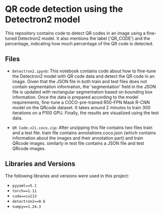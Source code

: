 # QR code detection using the Detectron2 model

This repository contains code to detect QR codes in an image using a fine-tuned Detectron2 model. It also mentions the label ('QR_CODE') and the percentage, indicating how much percentage of the QR code is detected.

## Files

* `Detectron2.ipynb`: This notebook contains code about how to fine-tune the Detectron2 model with QR code data and detect the QR code in an image. Given that the JSON file in both train and test files does not contain segmentation information, the 'segmentation' field in the JSON file is updated with rectangular segmentation based on bounding box information. Once the data is prepared according to the model requirements, fine-tune a COCO-pre-trained R50-FPN Mask R-CNN model on the QRcode dataset. It takes around 2 minutes to train 300 iterations on a P100 GPU. Finally, the results are visualized using the test data.
  
* `QR Code.v2i.coco.zip`: After unzipping this file contains two files train and a test file. train file contains annotations.coco.json (which contains information about the images and their annotation part) and train QRcode images. similarly in test file contains a JSON file and test QRcode images.

## Libraries and Versions

The following libraries and versions were used in this project:

* `pyyaml==5.1`
* `torch==1.11`
* `cuda==cu113`
* `detectron2==0.6`
* `numpy==1.24.3`
